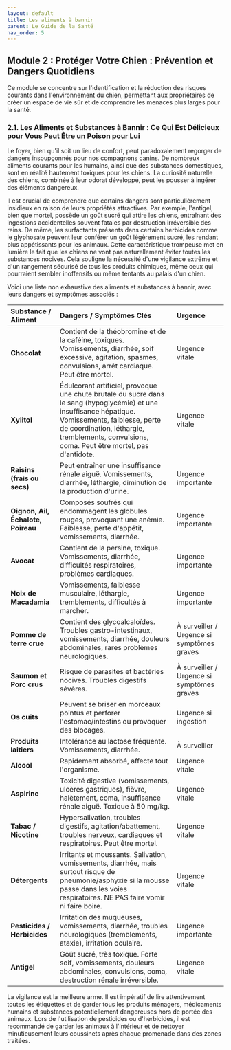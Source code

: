 ```yaml
---
layout: default
title: Les aliments à bannir
parent: Le Guide de la Santé
nav_order: 5
---
```


## **Module 2 : Protéger Votre Chien : Prévention et Dangers Quotidiens**

Ce module se concentre sur l'identification et la réduction des risques courants dans l'environnement du chien, permettant aux propriétaires de créer un espace de vie sûr et de comprendre les menaces plus larges pour la santé.

### **2.1. Les Aliments et Substances à Bannir : Ce Qui Est Délicieux pour Vous Peut Être un Poison pour Lui**

Le foyer, bien qu'il soit un lieu de confort, peut paradoxalement regorger de dangers insoupçonnés pour nos compagnons canins. De nombreux aliments courants pour les humains, ainsi que des substances domestiques, sont en réalité hautement toxiques pour les chiens. La curiosité naturelle des chiens, combinée à leur odorat développé, peut les pousser à ingérer des éléments dangereux.

Il est crucial de comprendre que certains dangers sont particulièrement insidieux en raison de leurs propriétés attractives. Par exemple, l'antigel, bien que mortel, possède un goût sucré qui attire les chiens, entraînant des ingestions accidentelles souvent fatales par destruction irréversible des reins. De même, les surfactants présents dans certains herbicides comme le glyphosate peuvent leur conférer un goût légèrement sucré, les rendant plus appétissants pour les animaux. Cette caractéristique trompeuse met en lumière le fait que les chiens ne vont pas naturellement éviter toutes les substances nocives. Cela souligne la nécessité d'une vigilance extrême et d'un rangement sécurisé de tous les produits chimiques, même ceux qui pourraient sembler inoffensifs ou même tentants au palais d'un chien.

Voici une liste non exhaustive des aliments et substances à bannir, avec leurs dangers et symptômes associés :

| Substance / Aliment | Dangers / Symptômes Clés | Urgence |
| :--- | :--- | :--- |
| **Chocolat** | Contient de la théobromine et de la caféine, toxiques. Vomissements, diarrhée, soif excessive, agitation, spasmes, convulsions, arrêt cardiaque. Peut être mortel. | Urgence vitale |
| **Xylitol** | Édulcorant artificiel, provoque une chute brutale du sucre dans le sang (hypoglycémie) et une insuffisance hépatique. Vomissements, faiblesse, perte de coordination, léthargie, tremblements, convulsions, coma. Peut être mortel, pas d'antidote. | Urgence vitale |
| **Raisins (frais ou secs)** | Peut entraîner une insuffisance rénale aiguë. Vomissements, diarrhée, léthargie, diminution de la production d'urine. | Urgence importante |
| **Oignon, Ail, Échalote, Poireau** | Composés soufrés qui endommagent les globules rouges, provoquant une anémie. Faiblesse, perte d'appétit, vomissements, diarrhée. | Urgence importante |
| **Avocat** | Contient de la persine, toxique. Vomissements, diarrhée, difficultés respiratoires, problèmes cardiaques. | Urgence importante |
| **Noix de Macadamia** | Vomissements, faiblesse musculaire, léthargie, tremblements, difficultés à marcher. | Urgence importante |
| **Pomme de terre crue** | Contient des glycoalcaloïdes. Troubles gastro-intestinaux, vomissements, diarrhée, douleurs abdominales, rares problèmes neurologiques. | À surveiller / Urgence si symptômes graves |
| **Saumon et Porc crus** | Risque de parasites et bactéries nocives. Troubles digestifs sévères. | À surveiller / Urgence si symptômes graves |
| **Os cuits** | Peuvent se briser en morceaux pointus et perforer l'estomac/intestins ou provoquer des blocages. | Urgence si ingestion |
| **Produits laitiers** | Intolérance au lactose fréquente. Vomissements, diarrhée. | À surveiller |
| **Alcool** | Rapidement absorbé, affecte tout l'organisme. | Urgence vitale |
| **Aspirine** | Toxicité digestive (vomissements, ulcères gastriques), fièvre, halètement, coma, insuffisance rénale aiguë. Toxique à 50 mg/kg. | Urgence vitale |
| **Tabac / Nicotine** | Hypersalivation, troubles digestifs, agitation/abattement, troubles nerveux, cardiaques et respiratoires. Peut être mortel. | Urgence vitale |
| **Détergents** | Irritants et moussants. Salivation, vomissements, diarrhée, mais surtout risque de pneumonie/asphyxie si la mousse passe dans les voies respiratoires. NE PAS faire vomir ni faire boire. | Urgence vitale |
| **Pesticides / Herbicides** | Irritation des muqueuses, vomissements, diarrhée, troubles neurologiques (tremblements, ataxie), irritation oculaire. | Urgence importante |
| **Antigel** | Goût sucré, très toxique. Forte soif, vomissements, douleurs abdominales, convulsions, coma, destruction rénale irréversible. | Urgence vitale |

La vigilance est la meilleure arme. Il est impératif de lire attentivement toutes les étiquettes et de garder tous les produits ménagers, médicaments humains et substances potentiellement dangereuses hors de portée des animaux. Lors de l'utilisation de pesticides ou d'herbicides, il est recommandé de garder les animaux à l'intérieur et de nettoyer minutieusement leurs coussinets après chaque promenade dans des zones traitées. 